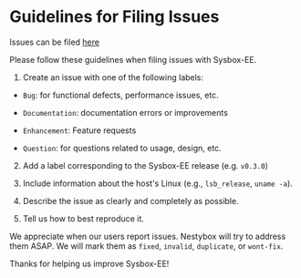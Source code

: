 # Guidelines for Filing Issues

Issues can be filed [here](https://github.com/nestybox/sysbox-external/issues)

Please follow these guidelines when filing issues with Sysbox-EE.

1) Create an issue with one of the following labels:

-   `Bug`: for functional defects, performance issues, etc.

-   `Documentation`: documentation errors or improvements

-   `Enhancement`: Feature requests

-   `Question`: for questions related to usage, design, etc.

2) Add a label corresponding to the Sysbox-EE release (e.g. `v0.3.0`)

3) Include information about the host's Linux (e.g., `lsb_release`, `uname -a`).

4) Describe the issue as clearly and completely as possible.

5) Tell us how to best reproduce it.

We appreciate when our users report issues. Nestybox will try to
address them ASAP. We will mark them as `fixed`, `invalid`,
`duplicate`, or `wont-fix`.

Thanks for helping us improve Sysbox-EE!
